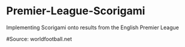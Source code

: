# Premier-League-Scorigami
Implementing Scorigami onto results from the English Premier League

#Source: worldfootball.net
